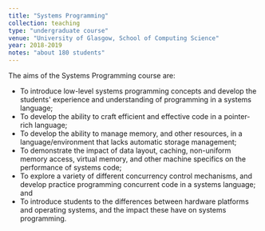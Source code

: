 ```yaml
---
title: "Systems Programming"
collection: teaching
type: "undergraduate course"
venue: "University of Glasgow, School of Computing Science"
year: 2018-2019
notes: "about 180 students"
---
```


The aims of the Systems Programming course are:

- To introduce low-level systems programming concepts and develop the students' experience and understanding of programming in a systems language;
- To develop the ability to craft efficient and effective code in a pointer-rich language;
- To develop the ability to manage memory, and other resources, in a language/environment that lacks automatic storage management;
- To demonstrate the impact of data layout, caching, non-uniform memory access, virtual memory, and other machine specifics on the performance of systems code; 
- To explore a variety of different concurrency control mechanisms, and develop practice programming concurrent code in a systems language; and
- To introduce students to the differences between hardware platforms and operating systems, and the impact these have on systems programming.
